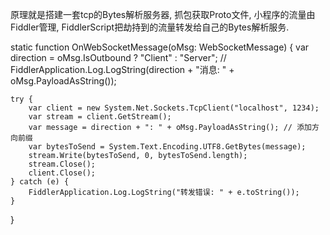 
原理就是搭建一套tcp的Bytes解析服务器, 抓包获取Proto文件, 小程序的流量由Fiddler管理, FiddlerScript把劫持到的流量转发给自己的Bytes解析服务.

static function OnWebSocketMessage(oMsg: WebSocketMessage) {
    var direction = oMsg.IsOutbound ? "Client" : "Server";
    // FiddlerApplication.Log.LogString(direction + "消息: " + oMsg.PayloadAsString());

    try {
        var client = new System.Net.Sockets.TcpClient("localhost", 1234);
        var stream = client.GetStream();
        var message = direction + ": " + oMsg.PayloadAsString(); // 添加方向前缀
        var bytesToSend = System.Text.Encoding.UTF8.GetBytes(message);
        stream.Write(bytesToSend, 0, bytesToSend.length);
        stream.Close();
        client.Close();
    } catch (e) {
        FiddlerApplication.Log.LogString("转发错误: " + e.toString());
    }
}